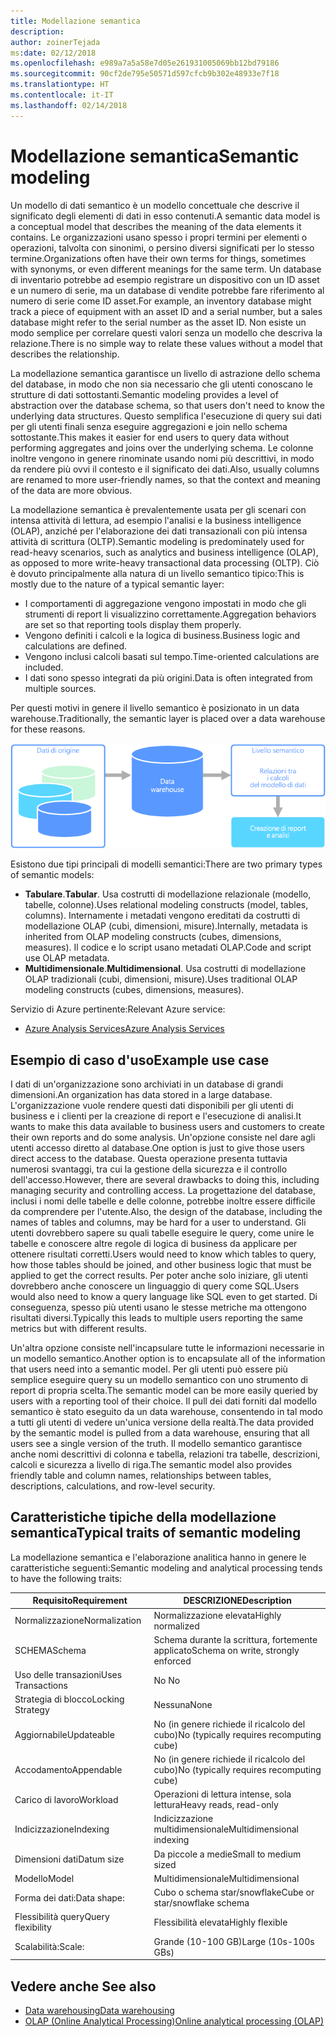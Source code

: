 ```yaml
---
title: Modellazione semantica
description: 
author: zoinerTejada
ms:date: 02/12/2018
ms.openlocfilehash: e989a7a5a58e7d05e261931005069bb12bd79186
ms.sourcegitcommit: 90cf2de795e50571d597cfcb9b302e48933e7f18
ms.translationtype: HT
ms.contentlocale: it-IT
ms.lasthandoff: 02/14/2018
---
```

# <a name="semantic-modeling"></a><span data-ttu-id="5e363-102">Modellazione semantica</span><span class="sxs-lookup"><span data-stu-id="5e363-102">Semantic modeling</span></span>

<span data-ttu-id="5e363-103">Un modello di dati semantico è un modello concettuale che descrive il significato degli elementi di dati in esso contenuti.</span><span class="sxs-lookup"><span data-stu-id="5e363-103">A semantic data model is a conceptual model that describes the meaning of the data elements it contains.</span></span> <span data-ttu-id="5e363-104">Le organizzazioni usano spesso i propri termini per elementi o operazioni, talvolta con sinonimi, o persino diversi significati per lo stesso termine.</span><span class="sxs-lookup"><span data-stu-id="5e363-104">Organizations often have their own terms for things, sometimes with synonyms, or even different meanings for the same term.</span></span> <span data-ttu-id="5e363-105">Un database di inventario potrebbe ad esempio registrare un dispositivo con un ID asset e un numero di serie, ma un database di vendite potrebbe fare riferimento al numero di serie come ID asset.</span><span class="sxs-lookup"><span data-stu-id="5e363-105">For example, an inventory database might track a piece of equipment with an asset ID and a serial number, but a sales database might refer to the serial number as the asset ID.</span></span> <span data-ttu-id="5e363-106">Non esiste un modo semplice per correlare questi valori senza un modello che descriva la relazione.</span><span class="sxs-lookup"><span data-stu-id="5e363-106">There is no simple way to relate these values without a model that describes the relationship.</span></span> 

<span data-ttu-id="5e363-107">La modellazione semantica garantisce un livello di astrazione dello schema del database, in modo che non sia necessario che gli utenti conoscano le strutture di dati sottostanti.</span><span class="sxs-lookup"><span data-stu-id="5e363-107">Semantic modeling provides a level of abstraction over the database schema, so that users don't need to know the underlying data structures.</span></span> <span data-ttu-id="5e363-108">Questo semplifica l'esecuzione di query sui dati per gli utenti finali senza eseguire aggregazioni e join nello schema sottostante.</span><span class="sxs-lookup"><span data-stu-id="5e363-108">This makes it easier for end users to query data without performing aggregates and joins over the underlying schema.</span></span> <span data-ttu-id="5e363-109">Le colonne inoltre vengono in genere rinominate usando nomi più descrittivi, in modo da rendere più ovvi il contesto e il significato dei dati.</span><span class="sxs-lookup"><span data-stu-id="5e363-109">Also, usually columns are renamed to more user-friendly names, so that the context and meaning of the data are more obvious.</span></span>

<span data-ttu-id="5e363-110">La modellazione semantica è prevalentemente usata per gli scenari con intensa attività di lettura, ad esempio l'analisi e la business intelligence (OLAP), anziché per l'elaborazione dei dati transazionali con più intensa attività di scrittura (OLTP).</span><span class="sxs-lookup"><span data-stu-id="5e363-110">Semantic modeling is predominately used for read-heavy scenarios, such as analytics and business intelligence (OLAP), as opposed to more write-heavy transactional data processing (OLTP).</span></span> <span data-ttu-id="5e363-111">Ciò è dovuto principalmente alla natura di un livello semantico tipico:</span><span class="sxs-lookup"><span data-stu-id="5e363-111">This is mostly due to the nature of a typical semantic layer:</span></span>

- <span data-ttu-id="5e363-112">I comportamenti di aggregazione vengono impostati in modo che gli strumenti di report li visualizzino correttamente.</span><span class="sxs-lookup"><span data-stu-id="5e363-112">Aggregation behaviors are set so that reporting tools display them properly.</span></span>
- <span data-ttu-id="5e363-113">Vengono definiti i calcoli e la logica di business.</span><span class="sxs-lookup"><span data-stu-id="5e363-113">Business logic and calculations are defined.</span></span>
- <span data-ttu-id="5e363-114">Vengono inclusi calcoli basati sul tempo.</span><span class="sxs-lookup"><span data-stu-id="5e363-114">Time-oriented calculations are included.</span></span>
- <span data-ttu-id="5e363-115">I dati sono spesso integrati da più origini.</span><span class="sxs-lookup"><span data-stu-id="5e363-115">Data is often integrated from multiple sources.</span></span> 

<span data-ttu-id="5e363-116">Per questi motivi in genere il livello semantico è posizionato in un data warehouse.</span><span class="sxs-lookup"><span data-stu-id="5e363-116">Traditionally, the semantic layer is placed over a data warehouse for these reasons.</span></span>

![Diagramma di esempio di un livello semantico tra un data warehouse e uno strumento di report](./images/semantic-modeling.png)

<span data-ttu-id="5e363-118">Esistono due tipi principali di modelli semantici:</span><span class="sxs-lookup"><span data-stu-id="5e363-118">There are two primary types of semantic models:</span></span>

* <span data-ttu-id="5e363-119">**Tabulare**.</span><span class="sxs-lookup"><span data-stu-id="5e363-119">**Tabular**.</span></span> <span data-ttu-id="5e363-120">Usa costrutti di modellazione relazionale (modello, tabelle, colonne).</span><span class="sxs-lookup"><span data-stu-id="5e363-120">Uses relational modeling constructs (model, tables, columns).</span></span> <span data-ttu-id="5e363-121">Internamente i metadati vengono ereditati da costrutti di modellazione OLAP (cubi, dimensioni, misure).</span><span class="sxs-lookup"><span data-stu-id="5e363-121">Internally, metadata is inherited from OLAP modeling constructs (cubes, dimensions, measures).</span></span> <span data-ttu-id="5e363-122">Il codice e lo script usano metadati OLAP.</span><span class="sxs-lookup"><span data-stu-id="5e363-122">Code and script use OLAP metadata.</span></span>
* <span data-ttu-id="5e363-123">**Multidimensionale**.</span><span class="sxs-lookup"><span data-stu-id="5e363-123">**Multidimensional**.</span></span> <span data-ttu-id="5e363-124">Usa costrutti di modellazione OLAP tradizionali (cubi, dimensioni, misure).</span><span class="sxs-lookup"><span data-stu-id="5e363-124">Uses traditional OLAP modeling constructs (cubes, dimensions, measures).</span></span>

<span data-ttu-id="5e363-125">Servizio di Azure pertinente:</span><span class="sxs-lookup"><span data-stu-id="5e363-125">Relevant Azure service:</span></span>
- [<span data-ttu-id="5e363-126">Azure Analysis Services</span><span class="sxs-lookup"><span data-stu-id="5e363-126">Azure Analysis Services</span></span>](https://azure.microsoft.com/services/analysis-services/)

## <a name="example-use-case"></a><span data-ttu-id="5e363-127">Esempio di caso d'uso</span><span class="sxs-lookup"><span data-stu-id="5e363-127">Example use case</span></span>

<span data-ttu-id="5e363-128">I dati di un'organizzazione sono archiviati in un database di grandi dimensioni.</span><span class="sxs-lookup"><span data-stu-id="5e363-128">An organization has data stored in a large database.</span></span> <span data-ttu-id="5e363-129">L'organizzazione vuole rendere questi dati disponibili per gli utenti di business e i clienti per la creazione di report e l'esecuzione di analisi.</span><span class="sxs-lookup"><span data-stu-id="5e363-129">It wants to make this data available to business users and customers to create their own reports and do some analysis.</span></span> <span data-ttu-id="5e363-130">Un'opzione consiste nel dare agli utenti accesso diretto al database.</span><span class="sxs-lookup"><span data-stu-id="5e363-130">One option is just to give those users direct access to the database.</span></span> <span data-ttu-id="5e363-131">Questa operazione presenta tuttavia numerosi svantaggi, tra cui la gestione della sicurezza e il controllo dell'accesso.</span><span class="sxs-lookup"><span data-stu-id="5e363-131">However, there are several drawbacks to doing this, including managing security and controlling access.</span></span> <span data-ttu-id="5e363-132">La progettazione del database, inclusi i nomi delle tabelle e delle colonne, potrebbe inoltre essere difficile da comprendere per l'utente.</span><span class="sxs-lookup"><span data-stu-id="5e363-132">Also, the design of the database, including the names of tables and columns, may be hard for a user to understand.</span></span> <span data-ttu-id="5e363-133">Gli utenti dovrebbero sapere su quali tabelle eseguire le query, come unire le tabelle e conoscere altre regole di logica di business da applicare per ottenere risultati corretti.</span><span class="sxs-lookup"><span data-stu-id="5e363-133">Users would need to know which tables to query, how those tables should be joined, and other business logic that must be applied to get the correct results.</span></span> <span data-ttu-id="5e363-134">Per poter anche solo iniziare, gli utenti dovrebbero anche conoscere un linguaggio di query come SQL.</span><span class="sxs-lookup"><span data-stu-id="5e363-134">Users would also need to know a query language like SQL even to get started.</span></span> <span data-ttu-id="5e363-135">Di conseguenza, spesso più utenti usano le stesse metriche ma ottengono risultati diversi.</span><span class="sxs-lookup"><span data-stu-id="5e363-135">Typically this leads to multiple users reporting the same metrics but with different results.</span></span>

<span data-ttu-id="5e363-136">Un'altra opzione consiste nell'incapsulare tutte le informazioni necessarie in un modello semantico.</span><span class="sxs-lookup"><span data-stu-id="5e363-136">Another option is to encapsulate all of the information that users need into a semantic model.</span></span> <span data-ttu-id="5e363-137">Per gli utenti può essere più semplice eseguire query su un modello semantico con uno strumento di report di propria scelta.</span><span class="sxs-lookup"><span data-stu-id="5e363-137">The semantic model can be more easily queried by users with a reporting tool of their choice.</span></span> <span data-ttu-id="5e363-138">Il pull dei dati forniti dal modello semantico è stato eseguito da un data warehouse, consentendo in tal modo a tutti gli utenti di vedere un'unica versione della realtà.</span><span class="sxs-lookup"><span data-stu-id="5e363-138">The data provided by the semantic model is pulled from a data warehouse, ensuring that all users see a single version of the truth.</span></span> <span data-ttu-id="5e363-139">Il modello semantico garantisce anche nomi descrittivi di colonna e tabella, relazioni tra tabelle, descrizioni, calcoli e sicurezza a livello di riga.</span><span class="sxs-lookup"><span data-stu-id="5e363-139">The semantic model also provides friendly table and column names, relationships between tables, descriptions, calculations, and row-level security.</span></span>

## <a name="typical-traits-of-semantic-modeling"></a><span data-ttu-id="5e363-140">Caratteristiche tipiche della modellazione semantica</span><span class="sxs-lookup"><span data-stu-id="5e363-140">Typical traits of semantic modeling</span></span>

<span data-ttu-id="5e363-141">La modellazione semantica e l'elaborazione analitica hanno in genere le caratteristiche seguenti:</span><span class="sxs-lookup"><span data-stu-id="5e363-141">Semantic modeling and analytical processing tends to have the following traits:</span></span>

| <span data-ttu-id="5e363-142">Requisito</span><span class="sxs-lookup"><span data-stu-id="5e363-142">Requirement</span></span> | <span data-ttu-id="5e363-143">DESCRIZIONE</span><span class="sxs-lookup"><span data-stu-id="5e363-143">Description</span></span> |
| --- | --- |
| <span data-ttu-id="5e363-144">Normalizzazione</span><span class="sxs-lookup"><span data-stu-id="5e363-144">Normalization</span></span> | <span data-ttu-id="5e363-145">Normalizzazione elevata</span><span class="sxs-lookup"><span data-stu-id="5e363-145">Highly normalized</span></span> |
| <span data-ttu-id="5e363-146">SCHEMA</span><span class="sxs-lookup"><span data-stu-id="5e363-146">Schema</span></span> | <span data-ttu-id="5e363-147">Schema durante la scrittura, fortemente applicato</span><span class="sxs-lookup"><span data-stu-id="5e363-147">Schema on write, strongly enforced</span></span>|
| <span data-ttu-id="5e363-148">Uso delle transazioni</span><span class="sxs-lookup"><span data-stu-id="5e363-148">Uses Transactions</span></span> | <span data-ttu-id="5e363-149">No </span><span class="sxs-lookup"><span data-stu-id="5e363-149">No</span></span> |
| <span data-ttu-id="5e363-150">Strategia di blocco</span><span class="sxs-lookup"><span data-stu-id="5e363-150">Locking Strategy</span></span> | <span data-ttu-id="5e363-151">Nessuna</span><span class="sxs-lookup"><span data-stu-id="5e363-151">None</span></span> |
| <span data-ttu-id="5e363-152">Aggiornabile</span><span class="sxs-lookup"><span data-stu-id="5e363-152">Updateable</span></span> | <span data-ttu-id="5e363-153">No (in genere richiede il ricalcolo del cubo)</span><span class="sxs-lookup"><span data-stu-id="5e363-153">No (typically requires recomputing cube)</span></span> |
| <span data-ttu-id="5e363-154">Accodamento</span><span class="sxs-lookup"><span data-stu-id="5e363-154">Appendable</span></span> | <span data-ttu-id="5e363-155">No (in genere richiede il ricalcolo del cubo)</span><span class="sxs-lookup"><span data-stu-id="5e363-155">No (typically requires recomputing cube)</span></span> |
| <span data-ttu-id="5e363-156">Carico di lavoro</span><span class="sxs-lookup"><span data-stu-id="5e363-156">Workload</span></span> | <span data-ttu-id="5e363-157">Operazioni di lettura intense, sola lettura</span><span class="sxs-lookup"><span data-stu-id="5e363-157">Heavy reads, read-only</span></span> |
| <span data-ttu-id="5e363-158">Indicizzazione</span><span class="sxs-lookup"><span data-stu-id="5e363-158">Indexing</span></span> | <span data-ttu-id="5e363-159">Indicizzazione multidimensionale</span><span class="sxs-lookup"><span data-stu-id="5e363-159">Multidimensional indexing</span></span> |
| <span data-ttu-id="5e363-160">Dimensioni dati</span><span class="sxs-lookup"><span data-stu-id="5e363-160">Datum size</span></span> | <span data-ttu-id="5e363-161">Da piccole a medie</span><span class="sxs-lookup"><span data-stu-id="5e363-161">Small to medium sized</span></span> |
| <span data-ttu-id="5e363-162">Modello</span><span class="sxs-lookup"><span data-stu-id="5e363-162">Model</span></span> | <span data-ttu-id="5e363-163">Multidimensionale</span><span class="sxs-lookup"><span data-stu-id="5e363-163">Multidimensional</span></span> |
| <span data-ttu-id="5e363-164">Forma dei dati:</span><span class="sxs-lookup"><span data-stu-id="5e363-164">Data shape:</span></span>| <span data-ttu-id="5e363-165">Cubo o schema star/snowflake</span><span class="sxs-lookup"><span data-stu-id="5e363-165">Cube or star/snowflake schema</span></span> |
| <span data-ttu-id="5e363-166">Flessibilità query</span><span class="sxs-lookup"><span data-stu-id="5e363-166">Query flexibility</span></span> | <span data-ttu-id="5e363-167">Flessibilità elevata</span><span class="sxs-lookup"><span data-stu-id="5e363-167">Highly flexible</span></span> |
| <span data-ttu-id="5e363-168">Scalabilità:</span><span class="sxs-lookup"><span data-stu-id="5e363-168">Scale:</span></span> | <span data-ttu-id="5e363-169">Grande (10-100 GB)</span><span class="sxs-lookup"><span data-stu-id="5e363-169">Large (10s-100s GBs)</span></span> |

## <a name="see-also"></a><span data-ttu-id="5e363-170">Vedere anche </span><span class="sxs-lookup"><span data-stu-id="5e363-170">See also</span></span>

- [<span data-ttu-id="5e363-171">Data warehousing</span><span class="sxs-lookup"><span data-stu-id="5e363-171">Data warehousing</span></span>](../scenarios/data-warehousing.md)
- [<span data-ttu-id="5e363-172">OLAP (Online Analytical Processing)</span><span class="sxs-lookup"><span data-stu-id="5e363-172">Online analytical processing (OLAP)</span></span>](../scenarios/online-analytical-processing.md)